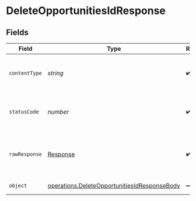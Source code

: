 # DeleteOpportunitiesIdResponse


## Fields

| Field                                                                                                        | Type                                                                                                         | Required                                                                                                     | Description                                                                                                  |
| ------------------------------------------------------------------------------------------------------------ | ------------------------------------------------------------------------------------------------------------ | ------------------------------------------------------------------------------------------------------------ | ------------------------------------------------------------------------------------------------------------ |
| `contentType`                                                                                                | *string*                                                                                                     | :heavy_check_mark:                                                                                           | HTTP response content type for this operation                                                                |
| `statusCode`                                                                                                 | *number*                                                                                                     | :heavy_check_mark:                                                                                           | HTTP response status code for this operation                                                                 |
| `rawResponse`                                                                                                | [Response](https://developer.mozilla.org/en-US/docs/Web/API/Response)                                        | :heavy_check_mark:                                                                                           | Raw HTTP response; suitable for custom response parsing                                                      |
| `object`                                                                                                     | [operations.DeleteOpportunitiesIdResponseBody](../../models/operations/deleteopportunitiesidresponsebody.md) | :heavy_minus_sign:                                                                                           | Successful response                                                                                          |